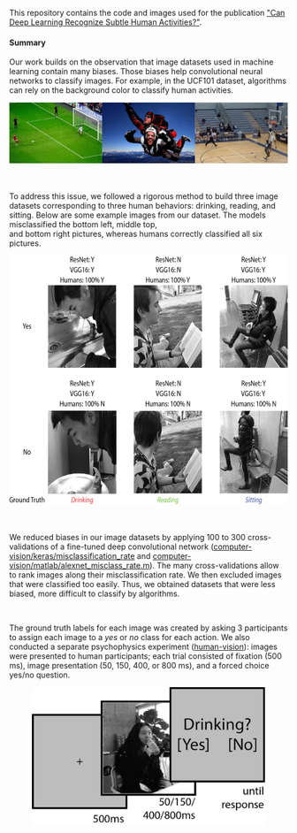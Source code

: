 This repository contains the code and images used for the publication ["Can Deep Learning Recognize Subtle Human Activities?"](https://arxiv.org/abs/2003.13852).

#### Summary

Our work builds on the observation that image datasets used in machine learning contain many biases. Those biases help convolutional neural networks to classify images. For example, in the UCF101 dataset, algorithms can rely on the background color to classify human activities. 

<div align="center">
  <img src="ucf101-example.png" height="110px" />
</div>

<br>
<br>

To address this issue, we followed a rigorous method to build three image datasets corresponding to three human behaviors: drinking, reading, and sitting. Below are some example images from our dataset. The models misclassified the bottom left, middle top, <br> and bottom right pictures, whereas humans correctly classified all six pictures.

<div align="center">
  <img src="Fig1_v2.jpg" height="450px" />
</div>

<br>
<br>

We reduced biases in our image datasets by applying 100 to 300 cross-validations of a fine-tuned deep convolutional network ([computer-vision/keras/misclassification\_rate](https://github.com/jqvincent/DeepLearning-vs-HighLevelVision/tree/master/computer-vision/keras) and [computer-vision/matlab/alexnet_misclass_rate.m](https://github.com/jqvincent/DeepLearning-vs-HighLevelVision/blob/master/computer-vision/matlab/alexnet_misclass_rate.m)). The many cross-validations allow to rank images along their misclassification rate. We then excluded images that were classified too easily. Thus, we obtained datasets that were less biased, more difficult to classify by algorithms. 

<br>

The ground truth labels for each image was created by asking 3 participants to assign each image to a <i>yes</i> or <i>no</i> class for each action. We also conducted a separate psychophysics experiment ([human-vision](https://github.com/jqvincent/DeepLearning-vs-HighLevelVision/tree/master/human-vision)): images were presented to human participants; each trial consisted of fixation (500 ms), image presentation (50, 150, 400, or 800 ms), and a forced choice yes/no question.

<div align="center">
  <img src="Fig4.jpg" height="250px" />
</div>


